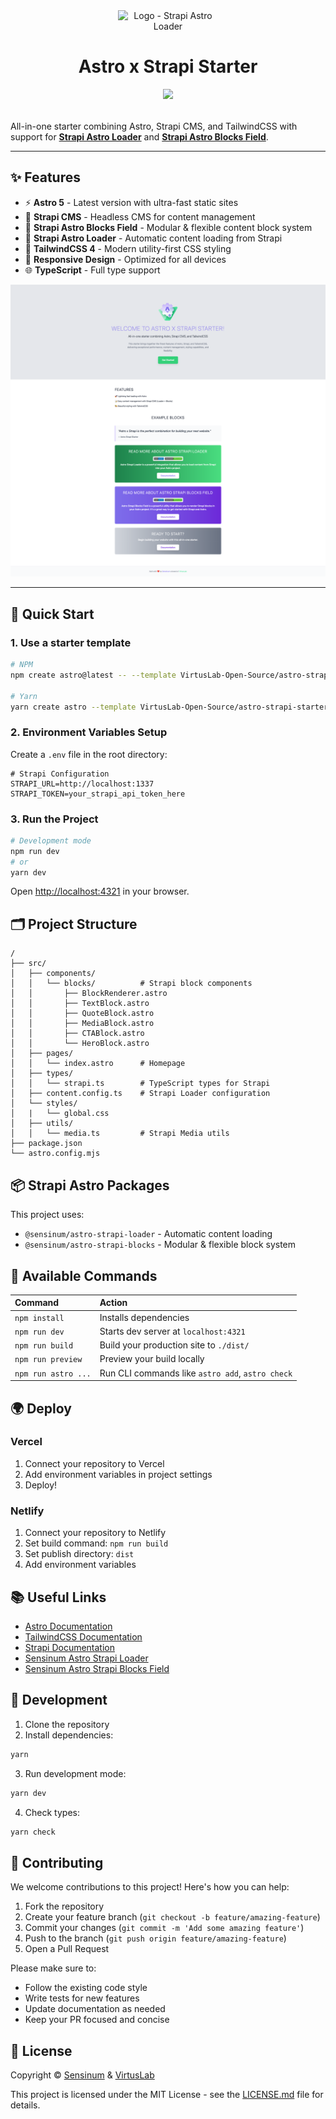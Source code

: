 <div align="center" style="max-width: 10rem; margin: 0 auto">
  <img style="width: 150px; height: auto;" src="https://www.sensinum.com/img/open-source/strapi-astro-blocks/logo.png" alt="Logo - Strapi Astro Loader" />
</div>
<div align="center" style="margin-bottom: 2rem">
  <h1>Astro x Strapi Starter</h1>
  <a href="https://stackblitz.com/~/github.com/VirtusLab-Open-Source/astro-strapi-starter"><img src="https://developer.stackblitz.com/img/open_in_stackblitz.svg" /></a>
</div>

All-in-one starter combining Astro, Strapi CMS, and TailwindCSS with support for **[Strapi Astro Loader](https://github.com/VirtusLab-Open-Source/astro-strapi-loader)** and **[Strapi Astro Blocks Field](https://github.com/VirtusLab-Open-Source/astro-strapi-blocks)**.

---

## ✨ Features

- ⚡ **Astro 5** - Latest version with ultra-fast static sites
- 📝 **Strapi CMS** - Headless CMS for content management
- 🧱 **Strapi Astro Blocks Field** - Modular &amp; flexible content block system
- 🔄 **Strapi Astro Loader** - Automatic content loading from Strapi
- 🎨 **TailwindCSS 4** - Modern utility-first CSS styling
- 📱 **Responsive Design** - Optimized for all devices
- 🌐 **TypeScript** - Full type support


![image](/public/preview.png)

---

## 🚀 Quick Start

### 1. Use a starter template

```bash
# NPM
npm create astro@latest -- --template VirtusLab-Open-Source/astro-strapi-starter

# Yarn
yarn create astro --template VirtusLab-Open-Source/astro-strapi-starter
```

### 2. Environment Variables Setup

Create a `.env` file in the root directory:

```env
# Strapi Configuration
STRAPI_URL=http://localhost:1337
STRAPI_TOKEN=your_strapi_api_token_here
```

### 3. Run the Project

```bash
# Development mode
npm run dev
# or
yarn dev
```

Open [http://localhost:4321](http://localhost:4321) in your browser.

## 🗂️ Project Structure

```
/
├── src/
│   ├── components/
│   │   └── blocks/          # Strapi block components
│   │       ├── BlockRenderer.astro
│   │       ├── TextBlock.astro
│   │       ├── QuoteBlock.astro
│   │       ├── MediaBlock.astro
│   │       ├── CTABlock.astro
│   │       └── HeroBlock.astro
│   ├── pages/
│   │   └── index.astro      # Homepage
│   ├── types/
│   │   └── strapi.ts        # TypeScript types for Strapi
│   ├── content.config.ts    # Strapi Loader configuration
│   └── styles/
│   |   └── global.css
│   ├── utils/
│   │   └── media.ts         # Strapi Media utils
├── package.json
└── astro.config.mjs
```

## 📦 Strapi Astro Packages

This project uses:

- `@sensinum/astro-strapi-loader` - Automatic content loading
- `@sensinum/astro-strapi-blocks` - Modular &amp; flexible block system

## 🔨 Available Commands

| Command                | Action                                     |
| :--------------------- | :----------------------------------------- |
| `npm install`          | Installs dependencies                      |
| `npm run dev`          | Starts dev server at `localhost:4321`     |
| `npm run build`        | Build your production site to `./dist/`   |
| `npm run preview`      | Preview your build locally                 |
| `npm run astro ...`    | Run CLI commands like `astro add`, `astro check` |

## 🌍 Deploy

### Vercel
1. Connect your repository to Vercel
2. Add environment variables in project settings
3. Deploy!

### Netlify
1. Connect your repository to Netlify
2. Set build command: `npm run build`
3. Set publish directory: `dist`
4. Add environment variables

## 📚 Useful Links

- [Astro Documentation](https://docs.astro.build)
- [TailwindCSS Documentation](https://tailwindcss.com/docs)
- [Strapi Documentation](https://docs.strapi.io)
- [Sensinum Astro Strapi Loader](https://github.com/VirtusLab-Open-Source/astro-strapi-loader)
- [Sensinum Astro Strapi Blocks Field](https://github.com/VirtusLab-Open-Source/astro-strapi-blocks)

## 🔧 Development

1. Clone the repository
2. Install dependencies:
```bash
yarn
```
3. Run development mode:
```bash
yarn dev
```
4. Check types:
```bash
yarn check
```

## 🤝 Contributing

We welcome contributions to this project! Here's how you can help:

1. Fork the repository
2. Create your feature branch (`git checkout -b feature/amazing-feature`)
3. Commit your changes (`git commit -m 'Add some amazing feature'`)
4. Push to the branch (`git push origin feature/amazing-feature`)
5. Open a Pull Request

Please make sure to:
* Follow the existing code style
* Write tests for new features
* Update documentation as needed
* Keep your PR focused and concise

## 📄 License

Copyright © [Sensinum](https://sensinum.com) &amp; [VirtusLab](https://virtuslab.com)

This project is licensed under the MIT License - see the [LICENSE.md](LICENSE.md) file for details. 